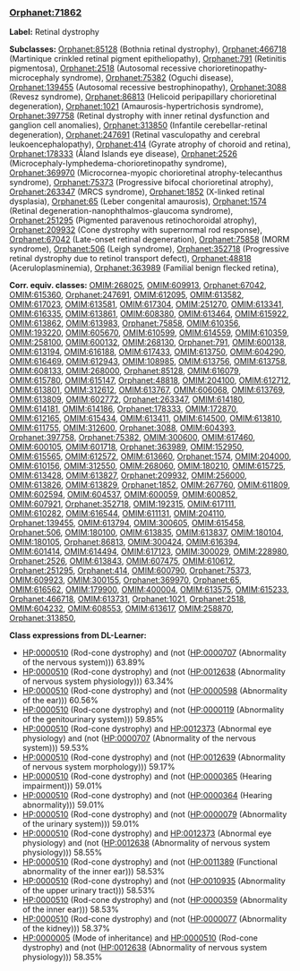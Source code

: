 
### [Orphanet:71862](http://www.orpha.net/ORDO/Orphanet_71862)
**Label:** Retinal dystrophy

**Subclasses:** [Orphanet:85128](http://www.orpha.net/ORDO/Orphanet_85128) (Bothnia retinal dystrophy), [Orphanet:466718](http://www.orpha.net/ORDO/Orphanet_466718) (Martinique crinkled retinal pigment epitheliopathy), [Orphanet:791](http://www.orpha.net/ORDO/Orphanet_791) (Retinitis pigmentosa), [Orphanet:2518](http://www.orpha.net/ORDO/Orphanet_2518) (Autosomal recessive chorioretinopathy-microcephaly syndrome), [Orphanet:75382](http://www.orpha.net/ORDO/Orphanet_75382) (Oguchi disease), [Orphanet:139455](http://www.orpha.net/ORDO/Orphanet_139455) (Autosomal recessive bestrophinopathy), [Orphanet:3088](http://www.orpha.net/ORDO/Orphanet_3088) (Revesz syndrome), [Orphanet:86813](http://www.orpha.net/ORDO/Orphanet_86813) (Helicoid peripapillary chorioretinal degeneration), [Orphanet:1021](http://www.orpha.net/ORDO/Orphanet_1021) (Amaurosis-hypertrichosis syndrome), [Orphanet:397758](http://www.orpha.net/ORDO/Orphanet_397758) (Retinal dystrophy with inner retinal dysfunction and ganglion cell anomalies), [Orphanet:313850](http://www.orpha.net/ORDO/Orphanet_313850) (Infantile cerebellar-retinal degeneration), [Orphanet:247691](http://www.orpha.net/ORDO/Orphanet_247691) (Retinal vasculopathy and cerebral leukoencephalopathy), [Orphanet:414](http://www.orpha.net/ORDO/Orphanet_414) (Gyrate atrophy of choroid and retina), [Orphanet:178333](http://www.orpha.net/ORDO/Orphanet_178333) (Åland Islands eye disease), [Orphanet:2526](http://www.orpha.net/ORDO/Orphanet_2526) (Microcephaly-lymphedema-chorioretinopathy syndrome), [Orphanet:369970](http://www.orpha.net/ORDO/Orphanet_369970) (Microcornea-myopic chorioretinal atrophy-telecanthus syndrome), [Orphanet:75373](http://www.orpha.net/ORDO/Orphanet_75373) (Progressive bifocal chorioretinal atrophy), [Orphanet:263347](http://www.orpha.net/ORDO/Orphanet_263347) (MRCS syndrome), [Orphanet:1852](http://www.orpha.net/ORDO/Orphanet_1852) (X-linked retinal dysplasia), [Orphanet:65](http://www.orpha.net/ORDO/Orphanet_65) (Leber congenital amaurosis), [Orphanet:1574](http://www.orpha.net/ORDO/Orphanet_1574) (Retinal degeneration-nanophthalmos-glaucoma syndrome), [Orphanet:251295](http://www.orpha.net/ORDO/Orphanet_251295) (Pigmented paravenous retinochoroidal atrophy), [Orphanet:209932](http://www.orpha.net/ORDO/Orphanet_209932) (Cone dystrophy with supernormal rod response), [Orphanet:67042](http://www.orpha.net/ORDO/Orphanet_67042) (Late-onset retinal degeneration), [Orphanet:75858](http://www.orpha.net/ORDO/Orphanet_75858) (MORM syndrome), [Orphanet:506](http://www.orpha.net/ORDO/Orphanet_506) (Leigh syndrome), [Orphanet:352718](http://www.orpha.net/ORDO/Orphanet_352718) (Progressive retinal dystrophy due to retinol transport defect), [Orphanet:48818](http://www.orpha.net/ORDO/Orphanet_48818) (Aceruloplasminemia), [Orphanet:363989](http://www.orpha.net/ORDO/Orphanet_363989) (Familial benign flecked retina), 

**Corr. equiv. classes:** [OMIM:268025](http://purl.obolibrary.org/obo/OMIM_268025), [OMIM:609913](http://purl.obolibrary.org/obo/OMIM_609913), [Orphanet:67042](http://www.orpha.net/ORDO/Orphanet_67042), [OMIM:615360](http://purl.obolibrary.org/obo/OMIM_615360), [Orphanet:247691](http://www.orpha.net/ORDO/Orphanet_247691), [OMIM:612095](http://purl.obolibrary.org/obo/OMIM_612095), [OMIM:613582](http://purl.obolibrary.org/obo/OMIM_613582), [OMIM:617023](http://purl.obolibrary.org/obo/OMIM_617023), [OMIM:613581](http://purl.obolibrary.org/obo/OMIM_613581), [OMIM:617304](http://purl.obolibrary.org/obo/OMIM_617304), [OMIM:251270](http://purl.obolibrary.org/obo/OMIM_251270), [OMIM:613341](http://purl.obolibrary.org/obo/OMIM_613341), [OMIM:616335](http://purl.obolibrary.org/obo/OMIM_616335), [OMIM:613861](http://purl.obolibrary.org/obo/OMIM_613861), [OMIM:608380](http://purl.obolibrary.org/obo/OMIM_608380), [OMIM:613464](http://purl.obolibrary.org/obo/OMIM_613464), [OMIM:615922](http://purl.obolibrary.org/obo/OMIM_615922), [OMIM:613862](http://purl.obolibrary.org/obo/OMIM_613862), [OMIM:613983](http://purl.obolibrary.org/obo/OMIM_613983), [Orphanet:75858](http://www.orpha.net/ORDO/Orphanet_75858), [OMIM:610356](http://purl.obolibrary.org/obo/OMIM_610356), [OMIM:193220](http://purl.obolibrary.org/obo/OMIM_193220), [OMIM:605670](http://purl.obolibrary.org/obo/OMIM_605670), [OMIM:610599](http://purl.obolibrary.org/obo/OMIM_610599), [OMIM:614559](http://purl.obolibrary.org/obo/OMIM_614559), [OMIM:610359](http://purl.obolibrary.org/obo/OMIM_610359), [OMIM:258100](http://purl.obolibrary.org/obo/OMIM_258100), [OMIM:600132](http://purl.obolibrary.org/obo/OMIM_600132), [OMIM:268130](http://purl.obolibrary.org/obo/OMIM_268130), [Orphanet:791](http://www.orpha.net/ORDO/Orphanet_791), [OMIM:600138](http://purl.obolibrary.org/obo/OMIM_600138), [OMIM:613194](http://purl.obolibrary.org/obo/OMIM_613194), [OMIM:616188](http://purl.obolibrary.org/obo/OMIM_616188), [OMIM:617433](http://purl.obolibrary.org/obo/OMIM_617433), [OMIM:613750](http://purl.obolibrary.org/obo/OMIM_613750), [OMIM:604290](http://purl.obolibrary.org/obo/OMIM_604290), [OMIM:616469](http://purl.obolibrary.org/obo/OMIM_616469), [OMIM:612943](http://purl.obolibrary.org/obo/OMIM_612943), [OMIM:108985](http://purl.obolibrary.org/obo/OMIM_108985), [OMIM:613756](http://purl.obolibrary.org/obo/OMIM_613756), [OMIM:613758](http://purl.obolibrary.org/obo/OMIM_613758), [OMIM:608133](http://purl.obolibrary.org/obo/OMIM_608133), [OMIM:268000](http://purl.obolibrary.org/obo/OMIM_268000), [Orphanet:85128](http://www.orpha.net/ORDO/Orphanet_85128), [OMIM:616079](http://purl.obolibrary.org/obo/OMIM_616079), [OMIM:615780](http://purl.obolibrary.org/obo/OMIM_615780), [OMIM:615147](http://purl.obolibrary.org/obo/OMIM_615147), [Orphanet:48818](http://www.orpha.net/ORDO/Orphanet_48818), [OMIM:204100](http://purl.obolibrary.org/obo/OMIM_204100), [OMIM:612712](http://purl.obolibrary.org/obo/OMIM_612712), [OMIM:613801](http://purl.obolibrary.org/obo/OMIM_613801), [OMIM:312612](http://purl.obolibrary.org/obo/OMIM_312612), [OMIM:613767](http://purl.obolibrary.org/obo/OMIM_613767), [OMIM:606068](http://purl.obolibrary.org/obo/OMIM_606068), [OMIM:613769](http://purl.obolibrary.org/obo/OMIM_613769), [OMIM:613809](http://purl.obolibrary.org/obo/OMIM_613809), [OMIM:602772](http://purl.obolibrary.org/obo/OMIM_602772), [Orphanet:263347](http://www.orpha.net/ORDO/Orphanet_263347), [OMIM:614180](http://purl.obolibrary.org/obo/OMIM_614180), [OMIM:614181](http://purl.obolibrary.org/obo/OMIM_614181), [OMIM:614186](http://purl.obolibrary.org/obo/OMIM_614186), [Orphanet:178333](http://www.orpha.net/ORDO/Orphanet_178333), [OMIM:172870](http://purl.obolibrary.org/obo/OMIM_172870), [OMIM:612165](http://purl.obolibrary.org/obo/OMIM_612165), [OMIM:615434](http://purl.obolibrary.org/obo/OMIM_615434), [OMIM:613411](http://purl.obolibrary.org/obo/OMIM_613411), [OMIM:614500](http://purl.obolibrary.org/obo/OMIM_614500), [OMIM:613810](http://purl.obolibrary.org/obo/OMIM_613810), [OMIM:611755](http://purl.obolibrary.org/obo/OMIM_611755), [OMIM:312600](http://purl.obolibrary.org/obo/OMIM_312600), [Orphanet:3088](http://www.orpha.net/ORDO/Orphanet_3088), [OMIM:604393](http://purl.obolibrary.org/obo/OMIM_604393), [Orphanet:397758](http://www.orpha.net/ORDO/Orphanet_397758), [Orphanet:75382](http://www.orpha.net/ORDO/Orphanet_75382), [OMIM:300600](http://purl.obolibrary.org/obo/OMIM_300600), [OMIM:617460](http://purl.obolibrary.org/obo/OMIM_617460), [OMIM:600105](http://purl.obolibrary.org/obo/OMIM_600105), [OMIM:601718](http://purl.obolibrary.org/obo/OMIM_601718), [Orphanet:363989](http://www.orpha.net/ORDO/Orphanet_363989), [OMIM:152950](http://purl.obolibrary.org/obo/OMIM_152950), [OMIM:615565](http://purl.obolibrary.org/obo/OMIM_615565), [OMIM:612572](http://purl.obolibrary.org/obo/OMIM_612572), [OMIM:613660](http://purl.obolibrary.org/obo/OMIM_613660), [Orphanet:1574](http://www.orpha.net/ORDO/Orphanet_1574), [OMIM:204000](http://purl.obolibrary.org/obo/OMIM_204000), [OMIM:610156](http://purl.obolibrary.org/obo/OMIM_610156), [OMIM:312550](http://purl.obolibrary.org/obo/OMIM_312550), [OMIM:268060](http://purl.obolibrary.org/obo/OMIM_268060), [OMIM:180210](http://purl.obolibrary.org/obo/OMIM_180210), [OMIM:615725](http://purl.obolibrary.org/obo/OMIM_615725), [OMIM:613428](http://purl.obolibrary.org/obo/OMIM_613428), [OMIM:613827](http://purl.obolibrary.org/obo/OMIM_613827), [Orphanet:209932](http://www.orpha.net/ORDO/Orphanet_209932), [OMIM:256000](http://purl.obolibrary.org/obo/OMIM_256000), [OMIM:613826](http://purl.obolibrary.org/obo/OMIM_613826), [OMIM:613829](http://purl.obolibrary.org/obo/OMIM_613829), [Orphanet:1852](http://www.orpha.net/ORDO/Orphanet_1852), [OMIM:267760](http://purl.obolibrary.org/obo/OMIM_267760), [OMIM:611809](http://purl.obolibrary.org/obo/OMIM_611809), [OMIM:602594](http://purl.obolibrary.org/obo/OMIM_602594), [OMIM:604537](http://purl.obolibrary.org/obo/OMIM_604537), [OMIM:600059](http://purl.obolibrary.org/obo/OMIM_600059), [OMIM:600852](http://purl.obolibrary.org/obo/OMIM_600852), [OMIM:607921](http://purl.obolibrary.org/obo/OMIM_607921), [Orphanet:352718](http://www.orpha.net/ORDO/Orphanet_352718), [OMIM:192315](http://purl.obolibrary.org/obo/OMIM_192315), [OMIM:617111](http://purl.obolibrary.org/obo/OMIM_617111), [OMIM:610282](http://purl.obolibrary.org/obo/OMIM_610282), [OMIM:616544](http://purl.obolibrary.org/obo/OMIM_616544), [OMIM:611131](http://purl.obolibrary.org/obo/OMIM_611131), [OMIM:204110](http://purl.obolibrary.org/obo/OMIM_204110), [Orphanet:139455](http://www.orpha.net/ORDO/Orphanet_139455), [OMIM:613794](http://purl.obolibrary.org/obo/OMIM_613794), [OMIM:300605](http://purl.obolibrary.org/obo/OMIM_300605), [OMIM:615458](http://purl.obolibrary.org/obo/OMIM_615458), [Orphanet:506](http://www.orpha.net/ORDO/Orphanet_506), [OMIM:180100](http://purl.obolibrary.org/obo/OMIM_180100), [OMIM:613835](http://purl.obolibrary.org/obo/OMIM_613835), [OMIM:613837](http://purl.obolibrary.org/obo/OMIM_613837), [OMIM:180104](http://purl.obolibrary.org/obo/OMIM_180104), [OMIM:180105](http://purl.obolibrary.org/obo/OMIM_180105), [Orphanet:86813](http://www.orpha.net/ORDO/Orphanet_86813), [OMIM:300424](http://purl.obolibrary.org/obo/OMIM_300424), [OMIM:616394](http://purl.obolibrary.org/obo/OMIM_616394), [OMIM:601414](http://purl.obolibrary.org/obo/OMIM_601414), [OMIM:614494](http://purl.obolibrary.org/obo/OMIM_614494), [OMIM:617123](http://purl.obolibrary.org/obo/OMIM_617123), [OMIM:300029](http://purl.obolibrary.org/obo/OMIM_300029), [OMIM:228980](http://purl.obolibrary.org/obo/OMIM_228980), [Orphanet:2526](http://www.orpha.net/ORDO/Orphanet_2526), [OMIM:613843](http://purl.obolibrary.org/obo/OMIM_613843), [OMIM:607475](http://purl.obolibrary.org/obo/OMIM_607475), [OMIM:610612](http://purl.obolibrary.org/obo/OMIM_610612), [Orphanet:251295](http://www.orpha.net/ORDO/Orphanet_251295), [Orphanet:414](http://www.orpha.net/ORDO/Orphanet_414), [OMIM:600790](http://purl.obolibrary.org/obo/OMIM_600790), [Orphanet:75373](http://www.orpha.net/ORDO/Orphanet_75373), [OMIM:609923](http://purl.obolibrary.org/obo/OMIM_609923), [OMIM:300155](http://purl.obolibrary.org/obo/OMIM_300155), [Orphanet:369970](http://www.orpha.net/ORDO/Orphanet_369970), [Orphanet:65](http://www.orpha.net/ORDO/Orphanet_65), [OMIM:616562](http://purl.obolibrary.org/obo/OMIM_616562), [OMIM:179900](http://purl.obolibrary.org/obo/OMIM_179900), [OMIM:400004](http://purl.obolibrary.org/obo/OMIM_400004), [OMIM:613575](http://purl.obolibrary.org/obo/OMIM_613575), [OMIM:615233](http://purl.obolibrary.org/obo/OMIM_615233), [Orphanet:466718](http://www.orpha.net/ORDO/Orphanet_466718), [OMIM:613731](http://purl.obolibrary.org/obo/OMIM_613731), [Orphanet:1021](http://www.orpha.net/ORDO/Orphanet_1021), [Orphanet:2518](http://www.orpha.net/ORDO/Orphanet_2518), [OMIM:604232](http://purl.obolibrary.org/obo/OMIM_604232), [OMIM:608553](http://purl.obolibrary.org/obo/OMIM_608553), [OMIM:613617](http://purl.obolibrary.org/obo/OMIM_613617), [OMIM:258870](http://purl.obolibrary.org/obo/OMIM_258870), [Orphanet:313850](http://www.orpha.net/ORDO/Orphanet_313850), 

**Class expressions from DL-Learner:**

- [HP:0000510](http://purl.obolibrary.org/obo/HP_0000510) (Rod-cone dystrophy) and (not ([HP:0000707](http://purl.obolibrary.org/obo/HP_0000707) (Abnormality of the nervous system))) 63.89%
- [HP:0000510](http://purl.obolibrary.org/obo/HP_0000510) (Rod-cone dystrophy) and (not ([HP:0012638](http://purl.obolibrary.org/obo/HP_0012638) (Abnormality of nervous system physiology))) 63.34%
- [HP:0000510](http://purl.obolibrary.org/obo/HP_0000510) (Rod-cone dystrophy) and (not ([HP:0000598](http://purl.obolibrary.org/obo/HP_0000598) (Abnormality of the ear))) 60.56%
- [HP:0000510](http://purl.obolibrary.org/obo/HP_0000510) (Rod-cone dystrophy) and (not ([HP:0000119](http://purl.obolibrary.org/obo/HP_0000119) (Abnormality of the genitourinary system))) 59.85%
- [HP:0000510](http://purl.obolibrary.org/obo/HP_0000510) (Rod-cone dystrophy) and [HP:0012373](http://purl.obolibrary.org/obo/HP_0012373) (Abnormal eye physiology) and (not ([HP:0000707](http://purl.obolibrary.org/obo/HP_0000707) (Abnormality of the nervous system))) 59.53%
- [HP:0000510](http://purl.obolibrary.org/obo/HP_0000510) (Rod-cone dystrophy) and (not ([HP:0012639](http://purl.obolibrary.org/obo/HP_0012639) (Abnormality of nervous system morphology))) 59.17%
- [HP:0000510](http://purl.obolibrary.org/obo/HP_0000510) (Rod-cone dystrophy) and (not ([HP:0000365](http://purl.obolibrary.org/obo/HP_0000365) (Hearing impairment))) 59.01%
- [HP:0000510](http://purl.obolibrary.org/obo/HP_0000510) (Rod-cone dystrophy) and (not ([HP:0000364](http://purl.obolibrary.org/obo/HP_0000364) (Hearing abnormality))) 59.01%
- [HP:0000510](http://purl.obolibrary.org/obo/HP_0000510) (Rod-cone dystrophy) and (not ([HP:0000079](http://purl.obolibrary.org/obo/HP_0000079) (Abnormality of the urinary system))) 59.01%
- [HP:0000510](http://purl.obolibrary.org/obo/HP_0000510) (Rod-cone dystrophy) and [HP:0012373](http://purl.obolibrary.org/obo/HP_0012373) (Abnormal eye physiology) and (not ([HP:0012638](http://purl.obolibrary.org/obo/HP_0012638) (Abnormality of nervous system physiology))) 58.55%
- [HP:0000510](http://purl.obolibrary.org/obo/HP_0000510) (Rod-cone dystrophy) and (not ([HP:0011389](http://purl.obolibrary.org/obo/HP_0011389) (Functional abnormality of the inner ear))) 58.53%
- [HP:0000510](http://purl.obolibrary.org/obo/HP_0000510) (Rod-cone dystrophy) and (not ([HP:0010935](http://purl.obolibrary.org/obo/HP_0010935) (Abnormality of the upper urinary tract))) 58.53%
- [HP:0000510](http://purl.obolibrary.org/obo/HP_0000510) (Rod-cone dystrophy) and (not ([HP:0000359](http://purl.obolibrary.org/obo/HP_0000359) (Abnormality of the inner ear))) 58.53%
- [HP:0000510](http://purl.obolibrary.org/obo/HP_0000510) (Rod-cone dystrophy) and (not ([HP:0000077](http://purl.obolibrary.org/obo/HP_0000077) (Abnormality of the kidney))) 58.37%
- [HP:0000005](http://purl.obolibrary.org/obo/HP_0000005) (Mode of inheritance) and [HP:0000510](http://purl.obolibrary.org/obo/HP_0000510) (Rod-cone dystrophy) and (not ([HP:0012638](http://purl.obolibrary.org/obo/HP_0012638) (Abnormality of nervous system physiology))) 58.35%


